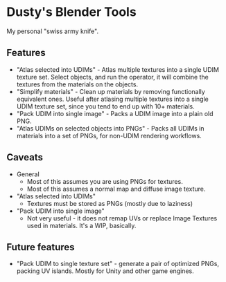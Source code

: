 # Dusty's Blender Tools

My personal "swiss army knife".

## Features

* "Atlas selected into UDIMs" - Atlas multiple textures into a single UDIM texture set. Select objects, and run the operator, it will combine the textures from the materials on the objects.
* "Simplify materials" - Clean up materials by removing functionally equivalent ones. Useful after atlasing multiple textures into a single UDIM texture set, since you tend to end up with 10+ materials. 
* "Pack UDIM into single image" - Packs a UDIM image into a plain old PNG.
* "Atlas UDIMs on selected objects into PNGs" - Packs all UDIMs in materials into a set of PNGs, for non-UDIM rendering workflows.

## Caveats

* General
    * Most of this assumes you are using PNGs for textures.
    * Most of this assumes a normal map and diffuse image texture.
* "Atlas selected into UDIMs"
    * Textures must be stored as PNGs (mostly due to laziness)
* "Pack UDIM into single image"
    * Not very useful - it does not remap UVs or replace Image Textures used in materials. It's a WIP, basically.
    
## Future features

* "Pack UDIM to single texture set" - generate a pair of optimized PNGs, packing UV islands. Mostly for Unity and other game engines.